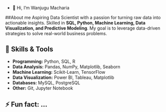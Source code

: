 - 👋 Hi, I’m Wanjugu Macharia

##About me
Aspiring Data Scientist with a passion for turning raw data into actionable insights. Skilled in **SQL, Python, Machine Learning, Data Visualization, and Predictive Modeling**. My goal is to leverage data-driven strategies to solve real-world business problems.

## 🔧 Skills & Tools
- **Programming:** Python, SQL, R
- **Data Analysis:** Pandas, NumPy, Matplotlib, Seaborn
- **Machine Learning:** Scikit-Learn, TensorFlow
- **Data Visualization:** Power BI, Tableau, Matplotlib
- **Databases:** MySQL, PostgreSQL
- **Other:** Git, Jupyter Notebook
## ⚡ Fun fact: ...

<!---
DataNinjaBrain/DataNinjaBrain is a ✨ special ✨ repository because its `README.md` (this file) appears on your GitHub profile.
You can click the Preview link to take a look at your changes.
--->
